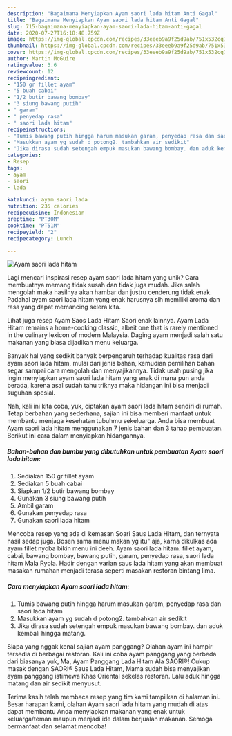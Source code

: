 ```yaml
---
description: "Bagaimana Menyiapkan Ayam saori lada hitam Anti Gagal"
title: "Bagaimana Menyiapkan Ayam saori lada hitam Anti Gagal"
slug: 715-bagaimana-menyiapkan-ayam-saori-lada-hitam-anti-gagal
date: 2020-07-27T16:18:48.759Z
image: https://img-global.cpcdn.com/recipes/33eeeb9a9f25d9ab/751x532cq70/ayam-saori-lada-hitam-foto-resep-utama.jpg
thumbnail: https://img-global.cpcdn.com/recipes/33eeeb9a9f25d9ab/751x532cq70/ayam-saori-lada-hitam-foto-resep-utama.jpg
cover: https://img-global.cpcdn.com/recipes/33eeeb9a9f25d9ab/751x532cq70/ayam-saori-lada-hitam-foto-resep-utama.jpg
author: Martin McGuire
ratingvalue: 3.6
reviewcount: 12
recipeingredient:
- "150 gr fillet ayam"
- "5 buah cabai"
- "1/2 butir bawang bombay"
- "3 siung bawang putih"
- " garam"
- " penyedap rasa"
- " saori lada hitam"
recipeinstructions:
- "Tumis bawang putih hingga harum masukan garam, penyedap rasa dan saori lada hitam"
- "Masukkan ayam yg sudah d potong2. tambahkan air sedikit"
- "Jika dirasa sudah setengah empuk masukan bawang bombay. dan aduk kembali hingga matang."
categories:
- Resep
tags:
- ayam
- saori
- lada

katakunci: ayam saori lada 
nutrition: 235 calories
recipecuisine: Indonesian
preptime: "PT30M"
cooktime: "PT51M"
recipeyield: "2"
recipecategory: Lunch

---
```



![Ayam saori lada hitam](https://img-global.cpcdn.com/recipes/33eeeb9a9f25d9ab/751x532cq70/ayam-saori-lada-hitam-foto-resep-utama.jpg)

Lagi mencari inspirasi resep ayam saori lada hitam yang unik? Cara membuatnya memang tidak susah dan tidak juga mudah. Jika salah mengolah maka hasilnya akan hambar dan justru cenderung tidak enak. Padahal ayam saori lada hitam yang enak harusnya sih memiliki aroma dan rasa yang dapat memancing selera kita.

Lihat juga resep Ayam Saos Lada Hitam Saori enak lainnya. Ayam Lada Hitam remains a home-cooking classic, albeit one that is rarely mentioned in the culinary lexicon of modern Malaysia. Daging ayam menjadi salah satu makanan yang biasa dijadikan menu keluarga.

Banyak hal yang sedikit banyak berpengaruh terhadap kualitas rasa dari ayam saori lada hitam, mulai dari jenis bahan, kemudian pemilihan bahan segar sampai cara mengolah dan menyajikannya. Tidak usah pusing jika ingin menyiapkan ayam saori lada hitam yang enak di mana pun anda berada, karena asal sudah tahu triknya maka hidangan ini bisa menjadi suguhan spesial.


Nah, kali ini kita coba, yuk, ciptakan ayam saori lada hitam sendiri di rumah. Tetap berbahan yang sederhana, sajian ini bisa memberi manfaat untuk membantu menjaga kesehatan tubuhmu sekeluarga. Anda bisa membuat Ayam saori lada hitam menggunakan 7 jenis bahan dan 3 tahap pembuatan. Berikut ini cara dalam menyiapkan hidangannya.

<!--inarticleads1-->

##### Bahan-bahan dan bumbu yang dibutuhkan untuk pembuatan Ayam saori lada hitam:

1. Sediakan 150 gr fillet ayam
1. Sediakan 5 buah cabai
1. Siapkan 1/2 butir bawang bombay
1. Gunakan 3 siung bawang putih
1. Ambil  garam
1. Gunakan  penyedap rasa
1. Gunakan  saori lada hitam


Mencoba resep yang ada di kemasan Soari Saus Lada Hitam, dan ternyata hasil sedap juga. Bosen sama menu makan yg itu&#34; aja, karna dikulkas ada ayam fillet nyoba bikin menu ini deeh. Ayam saori lada hitam. fillet ayam, cabai, bawang bombay, bawang putih, garam, penyedap rasa, saori lada hitam Mala Ryola. Hadir dengan varian saus lada hitam yang akan membuat masakan rumahan menjadi terasa seperti masakan restoran bintang lima. 

<!--inarticleads2-->

##### Cara menyiapkan Ayam saori lada hitam:

1. Tumis bawang putih hingga harum masukan garam, penyedap rasa dan saori lada hitam
1. Masukkan ayam yg sudah d potong2. tambahkan air sedikit
1. Jika dirasa sudah setengah empuk masukan bawang bombay. dan aduk kembali hingga matang.


Siapa yang nggak kenal sajian ayam panggang? Olahan ayam ini hampir tersedia di berbagai restoran. Kali ini coba ayam panggang yang berbeda dari biasanya yuk, Ma, Ayam Panggang Lada Hitam Ala SAORI®! Cukup masak dengan SAORI® Saus Lada Hitam, Mama sudah bisa menyajikan ayam panggang istimewa Khas Oriental sekelas restoran. Lalu aduk hingga matang dan air sedikit menyusut. 

Terima kasih telah membaca resep yang tim kami tampilkan di halaman ini. Besar harapan kami, olahan Ayam saori lada hitam yang mudah di atas dapat membantu Anda menyiapkan makanan yang enak untuk keluarga/teman maupun menjadi ide dalam berjualan makanan. Semoga bermanfaat dan selamat mencoba!
